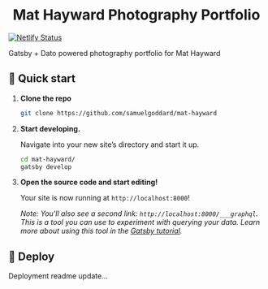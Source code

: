 <h1 align="center">
  Mat Hayward Photography Portfolio
</h1>

[![Netlify Status](https://api.netlify.com/api/v1/badges/b28e0afb-caea-470e-8edb-b6458ff1fc9b/deploy-status)](https://app.netlify.com/sites/boring-lalande-b686d0/deploys)

Gatsby + Dato powered photography portfolio for Mat Hayward

## 🚀 Quick start

1.  **Clone the repo**

    ```sh
    git clone https://github.com/samuelgoddard/mat-hayward
    ```

1.  **Start developing.**

    Navigate into your new site’s directory and start it up.

    ```sh
    cd mat-hayward/
    gatsby develop
    ```

1.  **Open the source code and start editing!**

    Your site is now running at `http://localhost:8000`!

    _Note: You'll also see a second link: _`http://localhost:8000/___graphql`_. This is a tool you can use to experiment with querying your data. Learn more about using this tool in the [Gatsby tutorial](https://www.gatsbyjs.org/tutorial/part-five/#introducing-graphiql)._

## 💫 Deploy

Deployment readme update...
